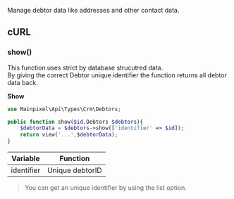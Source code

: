 Manage debtor data like addresses and other contact data.

## cURL
### show()
This function uses strict by database strucutred data.   
By giving the correct Debtor unique identifier the function returns all debtor data back. 

**Show**  
```php
use Mainpixel\Api\Types\Crm\Debtors;  

public function show($id,Debtors $debtors){  
    $debtorData = $debtors->show(['identifier' => $id]);  
    return view('...',$debtorData);
}
```
| Variable      | Function      |
| ------------- |:-------------:|
| identifier    | Unique debtorID  |

> You can get an unique identifier by using the list option.
